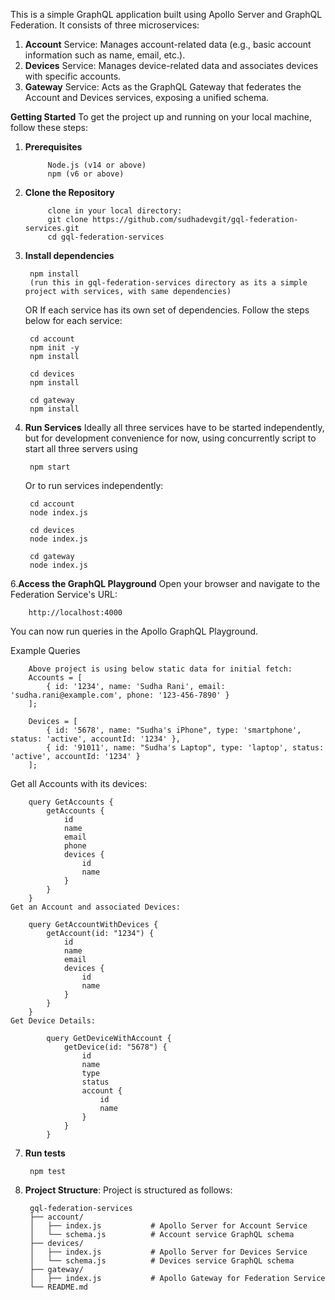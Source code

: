 This is a simple GraphQL application built using Apollo Server and GraphQL Federation. It consists of three microservices:

1. **Account** Service: Manages account-related data (e.g., basic account information such as name, email, etc.).
2. **Devices** Service: Manages device-related data and associates devices with specific accounts.
3. **Gateway** Service: Acts as the GraphQL Gateway that federates the Account and Devices services, exposing a unified schema.
   

**Getting Started**
    To get the project up and running on your local machine, follow these steps:

1. **Prerequisites**

            Node.js (v14 or above)
            npm (v6 or above)

2. **Clone the Repository**

            clone in your local directory:
            git clone https://github.com/sudhadevgit/gql-federation-services.git
            cd gql-federation-services

4. **Install dependencies**
        
        npm install 
        (run this in gql-federation-services directory as its a simple project with services, with same dependencies)

    OR If each service has its own set of dependencies. Follow the steps below for each service:

        cd account
        npm init -y
        npm install

        cd devices
        npm install

        cd gateway
        npm install

5. **Run Services**
    Ideally all three services have to be started independently, but for development convenience for now, using concurrently script to start all three servers using

        npm start 

   Or to run services independently:

        cd account
        node index.js

        cd devices
        node index.js

        cd gateway
        node index.js

6.**Access the GraphQL Playground**
   Open your browser and navigate to the Federation Service's URL:

        http://localhost:4000

  You can now run queries in the Apollo GraphQL Playground.

Example Queries

        Above project is using below static data for initial fetch:
        Accounts = [
            { id: '1234', name: 'Sudha Rani', email: 'sudha.rani@example.com', phone: '123-456-7890' }
        ];
        
        Devices = [
            { id: '5678', name: "Sudha's iPhone", type: 'smartphone', status: 'active', accountId: '1234' },
            { id: '91011', name: "Sudha's Laptop", type: 'laptop', status: 'active', accountId: '1234' }
        ];

Get all Accounts with its devices:

        query GetAccounts {
            getAccounts {
                id
                name
                email
                phone
                devices {
                    id
                    name
                }
            }
        }
    Get an Account and associated Devices:

        query GetAccountWithDevices {
            getAccount(id: "1234") {
                id
                name
                email
                devices {
                    id
                    name
                }
            }
        }
    Get Device Details:

            query GetDeviceWithAccount {
                getDevice(id: "5678") {
                    id
                    name
                    type
                    status
                    account {
                        id
                        name
                    }
                }
            }

7. **Run tests**
    
        npm test 

8. **Project Structure**:   Project is structured as follows:

        gql-federation-services
        ├── account/
        │   ├── index.js           # Apollo Server for Account Service
        │   └── schema.js          # Account service GraphQL schema
        ├── devices/
        │   ├── index.js           # Apollo Server for Devices Service
        │   └── schema.js          # Devices service GraphQL schema
        ├── gateway/
        │   ├── index.js           # Apollo Gateway for Federation Service
        └── README.md
   
